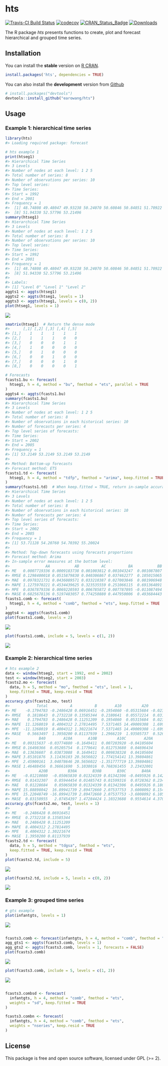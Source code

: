
<!-- README.md is generated from README.Rmd. Please edit that file -->

# hts

[![Travis-CI Build
Status](https://travis-ci.org/earowang/hts.svg?branch=master)](https://travis-ci.org/earowang/hts)
[![codecov](https://codecov.io/gh/earowang/hts/branch/master/graph/badge.svg)](https://codecov.io/gh/earowang/hts)
[![CRAN\_Status\_Badge](http://www.r-pkg.org/badges/version/hts)](https://cran.r-project.org/package=hts)
[![Downloads](http://cranlogs.r-pkg.org/badges/hts)](https://cran.r-project.org/package=hts)

The R package *hts* presents functions to create, plot and forecast
hierarchical and grouped time series.

## Installation

You can install the **stable** version on [R
CRAN](https://cran.r-project.org/package=hts).

``` r
install.packages('hts', dependencies = TRUE)
```

You can also install the **development** version from
[Github](https://github.com/robjhyndman/gts)

``` r
# install.packages("devtools")
devtools::install_github("earowang/hts")
```

## Usage

### Example 1: hierarchical time series

``` r
library(hts)
#> Loading required package: forecast

# hts example 1
print(htseg1)
#> Hierarchical Time Series 
#> 3 Levels 
#> Number of nodes at each level: 1 2 5 
#> Total number of series: 8 
#> Number of observations per series: 10 
#> Top level series: 
#> Time Series:
#> Start = 1992 
#> End = 2001 
#> Frequency = 1 
#>  [1] 48.74808 49.48047 49.93238 50.24070 50.60846 50.84851 51.70922
#>  [8] 51.94330 52.57796 53.21496
summary(htseg1)
#> Hierarchical Time Series 
#> 3 Levels 
#> Number of nodes at each level: 1 2 5 
#> Total number of series: 8 
#> Number of observations per series: 10 
#> Top level series: 
#> Time Series:
#> Start = 1992 
#> End = 2001 
#> Frequency = 1 
#>  [1] 48.74808 49.48047 49.93238 50.24070 50.60846 50.84851 51.70922
#>  [8] 51.94330 52.57796 53.21496
#> 
#> Labels: 
#> [1] "Level 0" "Level 1" "Level 2"
aggts1 <- aggts(htseg1)
aggts2 <- aggts(htseg1, levels = 1)
aggts3 <- aggts(htseg1, levels = c(0, 2))
plot(htseg1, levels = 1)
```

![](man/figure/hts-eg1-1.png)<!-- -->

``` r
smatrix(htseg1)  # Return the dense mode
#>      [,1] [,2] [,3] [,4] [,5]
#> [1,]    1    1    1    1    1
#> [2,]    1    1    1    0    0
#> [3,]    0    0    0    1    1
#> [4,]    1    0    0    0    0
#> [5,]    0    1    0    0    0
#> [6,]    0    0    1    0    0
#> [7,]    0    0    0    1    0
#> [8,]    0    0    0    0    1

# Forecasts
fcasts1.bu <- forecast(
  htseg1, h = 4, method = "bu", fmethod = "ets", parallel = TRUE
)
aggts4 <- aggts(fcasts1.bu)
summary(fcasts1.bu)
#> Hierarchical Time Series 
#> 3 Levels 
#> Number of nodes at each level: 1 2 5 
#> Total number of series: 8 
#> Number of observations in each historical series: 10 
#> Number of forecasts per series: 4 
#> Top level series of forecasts: 
#> Time Series:
#> Start = 2002 
#> End = 2005 
#> Frequency = 1 
#> [1] 53.2149 53.2149 53.2149 53.2149
#> 
#> Method: Bottom-up forecasts 
#> Forecast method: ETS
fcasts1.td <- forecast(
  htseg1, h = 4, method = "tdfp", fmethod = "arima", keep.fitted = TRUE
)
summary(fcasts1.td)  # When keep.fitted = TRUE, return in-sample accuracy
#> Hierarchical Time Series 
#> 3 Levels 
#> Number of nodes at each level: 1 2 5 
#> Total number of series: 8 
#> Number of observations in each historical series: 10 
#> Number of forecasts per series: 4 
#> Top level series of forecasts: 
#> Time Series:
#> Start = 2002 
#> End = 2005 
#> Frequency = 1 
#> [1] 53.71128 54.20760 54.70392 55.20024
#> 
#> Method: Top-down forecasts using forecasts proportions 
#> Forecast method: Arima 
#> In-sample error measures at the bottom level: 
#>                AA           AB          AC          BA           BB
#> ME   0.0007719336 0.0009183738 0.001003812 0.001043247  0.001087807
#> RMSE 0.1298400018 0.0515879830 0.040306867 0.037462277  0.105015065
#> MAE  0.0978321731 0.0436089571 0.033210387 0.027003846  0.081906948
#> MAPE 1.1275970221 0.4534439625 0.323535559 0.251066115  0.691364891
#> MPE  0.0367879336 0.0069220593 0.006785872 0.007787895 -0.011087494
#> MASE 0.6825678136 0.5197483057 0.774250880 0.447950006  0.493684443
fcasts1.comb <- forecast(
  htseg1, h = 4, method = "comb", fmethod = "ets", keep.fitted = TRUE
)
aggts4 <- aggts(fcasts1.comb)
plot(fcasts1.comb, levels = 2)
```

![](man/figure/hts-eg1-2.png)<!-- -->

``` r
plot(fcasts1.comb, include = 5, levels = c(1, 2))
```

![](man/figure/hts-eg1-3.png)<!-- -->

### Example 2: hierarchical time series

``` r
# hts example 2
data <- window(htseg2, start = 1992, end = 2002)
test <- window(htseg2, start = 2003)
fcasts2.mo <- forecast(
  data, h = 5, method = "mo", fmethod = "ets", level = 1,
  keep.fitted = TRUE, keep.resid = TRUE
)
accuracy.gts(fcasts2.mo, test)
#>            Total          A          B        A10         A20         B30
#> ME    -0.1794783 -0.2486428 0.06916451 -0.1954860 -0.05315684 -0.02399186
#> RMSE   0.1818643  0.2732218 0.13585344  0.2180641  0.05572214  0.03144802
#> MAE    0.1794783  0.2486428 0.11251209  0.1954860  0.05315684  0.02399186
#> MAPE  11.1268019  8.4004312 2.27814495  7.5371465 14.49009308  1.69936058
#> MPE  -11.1268019  8.4004312 1.30221674  7.5371465 14.49009308 -1.69936058
#> MASE   0.5663497  1.3950200 0.81137939  1.2966219  1.93505737  0.52639468
#>             B40        A10A       A10B         A10C        A20A
#> ME   0.09315637 -0.03774880 -0.1649411  0.007203920 -0.04105604
#> RMSE 0.16498366  0.05205754  0.1779641  0.012753680  0.04696434
#> MAE  0.13636607  0.03873088  0.1649411  0.009838328  0.04105604
#> MAPE 3.85101876  3.11436103 20.5656022  1.774154141 13.39804861
#> MPE  2.45900161  3.04078646 20.5656022 -1.351777719 13.39804861
#> MASE 1.46488456  0.36661690  5.1038016  0.768361455  3.23432001
#>             A20B         B30A       B30B       B30C       B40A      B40B
#> ME   -0.01210080  -0.05065830 0.01324339 0.01342306 -0.0495926 0.1427490
#> RMSE  0.01432307   0.05944454 0.01485743 0.01599316  0.0728362 0.2349335
#> MAE   0.01228684   0.05065830 0.01324339 0.01342306  0.0495926 0.1800119
#> MAPE 15.88898042  16.89941739 2.89472660 2.07537753  3.6008092 8.1543683
#> MPE  15.22048749 -16.89941739 2.89472660 2.07537753 -3.6008092 6.1053561
#> MASE  0.83150955   2.07454397 1.47284424 1.10323688  0.9554614 4.3707453
accuracy.gts(fcasts2.mo, test, levels = 1)
#>               A          B
#> ME   -0.2486428 0.06916451
#> RMSE  0.2732218 0.13585344
#> MAE   0.2486428 0.11251209
#> MAPE  8.4004312 2.27814495
#> MPE   8.4004312 1.30221674
#> MASE  1.3950200 0.81137939
fcasts2.td <- forecast(
  data, h = 5, method = "tdgsa", fmethod = "ets", 
  keep.fitted = TRUE, keep.resid = TRUE
)
plot(fcasts2.td, include = 5)
```

![](man/figure/hts-eg2-1.png)<!-- -->

``` r
plot(fcasts2.td, include = 5, levels = c(0, 2))
```

![](man/figure/hts-eg2-2.png)<!-- -->

### Example 3: grouped time series

``` r
# gts example
plot(infantgts, levels = 1)
```

![](man/figure/gts-eg-1.png)<!-- -->

``` r

fcasts3.comb <- forecast(infantgts, h = 4, method = "comb", fmethod = "ets")
agg_gts1 <- aggts(fcasts3.comb, levels = 1)
agg_gts2 <- aggts(fcasts3.comb, levels = 1, forecasts = FALSE)
plot(fcasts3.comb)
```

![](man/figure/gts-eg-2.png)<!-- -->

``` r
plot(fcasts3.comb, include = 5, levels = c(1, 2))
```

![](man/figure/gts-eg-3.png)<!-- -->

``` r

fcasts3.combsd <- forecast(
  infantgts, h = 4, method = "comb", fmethod = "ets",
  weights = "sd", keep.fitted = TRUE
)

fcasts3.combn <- forecast(
  infantgts, h = 4, method = "comb", fmethod = "ets",
  weights = "nseries", keep.resid = TRUE
)
```

## License

This package is free and open source software, licensed under GPL (\>=
2).
